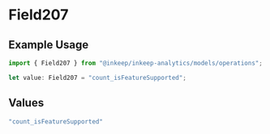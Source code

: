 # Field207

## Example Usage

```typescript
import { Field207 } from "@inkeep/inkeep-analytics/models/operations";

let value: Field207 = "count_isFeatureSupported";
```

## Values

```typescript
"count_isFeatureSupported"
```